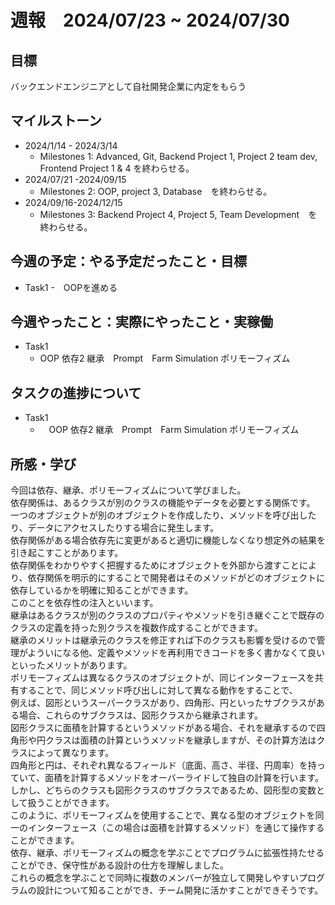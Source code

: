 # 週報　2024/07/23 ~ 2024/07/30
## 目標   
バックエンドエンジニアとして自社開発企業に内定をもらう

## マイルストーン
- 2024/1/14 - 2024/3/14
  - Milestones 1: Advanced, Git, Backend Project 1, Project 2 team dev, Frontend Project 1 & 4 を終わらせる。
- 2024/07/21 -2024/09/15
  - Milestones 2: OOP, project 3, Database　を終わらせる。
- 2024/09/16-2024/12/15
  - Milestones 3: Backend Project 4, Project 5, Team Development　を終わらせる。
   
## 今週の予定：やる予定だったこと・目標
  - Task1
    -　OOPを進める
    
## 今週やったこと：実際にやったこと・実稼働
- Task1
  - OOP 依存2 継承　Prompt　Farm Simulation ポリモーフィズム

## タスクの進捗について
- Task1
  - 　OOP 依存2 継承　Prompt　Farm Simulation ポリモーフィズム 
## 所感・学び

今回は依存、継承、ポリモーフィズムについて学びました。  
依存関係は、あるクラスが別のクラスの機能やデータを必要とする関係です。  
一つのオブジェクトが別のオブジェクトを作成したり、メソッドを呼び出したり、データにアクセスしたりする場合に発生します。  
依存関係がある場合依存先に変更があると適切に機能しなくなり想定外の結果を引き起こすことがあります。  
依存関係をわかりやすく把握するためにオブジェクトを外部から渡すことにより、依存関係を明示的にすることで開発者はそのメソッドがどのオブジェクトに依存しているかを明確に知ることができます。  
このことを依存性の注入といいます。  
継承はあるクラスが別のクラスのプロパティやメソッドを引き継ぐことで既存のクラスの定義を持った別クラスを複数作成することができます。  
継承のメリットは継承元のクラスを修正すれば下のクラスも影響を受けるので管理がよういになる他、定義やメソッドを再利用できコードを多く書かなくて良いといったメリットがあります。  
ポリモーフィズムは異なるクラスのオブジェクトが、同じインターフェースを共有することで、同じメソッド呼び出しに対して異なる動作をすることで、  
例えば、図形というスーパークラスがあり、四角形、円といったサブクラスがある場合、これらのサブクラスは、図形クラスから継承されます。  
図形クラスに面積を計算するというメソッドがある場合、それを継承するので四角形や円クラスは面積の計算というメソッドを継承しますが、その計算方法はクラスによって異なります。  
四角形と円は、それぞれ異なるフィールド（底面、高さ、半径、円周率）を持っていて、面積を計算するメソッドをオーバーライドして独自の計算を行います。  
しかし、どちらのクラスも図形クラスのサブクラスであるため、図形型の変数として扱うことができます。  
このように、ポリモーフィズムを使用することで、異なる型のオブジェクトを同一のインターフェース（この場合は面積を計算するメソッド）を通じて操作することができます。  
依存、継承、ポリモーフィズムの概念を学ぶことでプログラムに拡張性持たせることができ、保守性がある設計の仕方を理解しました。  
これらの概念を学ぶことで同時に複数のメンバーが独立して開発しやすいプログラムの設計について知ることができ、チーム開発に活かすことができそうです。
